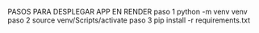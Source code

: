 PASOS PARA DESPLEGAR APP EN RENDER
paso 1
python -m venv venv
paso 2
source venv/Scripts/activate
paso 3
pip install -r requirements.txt